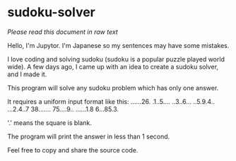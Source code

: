 # sudoku-solver

*Please read this document in raw text*

Hello, I'm Jupytor.
I'm Japanese so my sentences may have some mistakes.

I love coding and solving sudoku (sudoku is a popular puzzle played world wide).
A few days ago, I came up with an idea to create a sudoku solver, and I made it.

This program will solve any sudoku problem which has only one answer.

It requires a uniform input format like this:
......26.
.1..5....
..3..6...
..5.9.4..
...2.4..7
38.......
75....9..
......1.8
6...85.3.
    
'.' means the square is blank.

The program will print the answer in less than 1 second.

Feel free to copy and share the source code.
